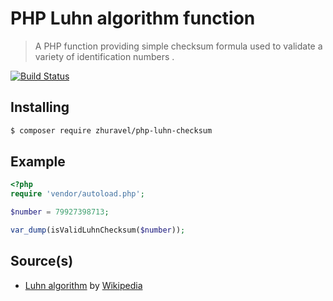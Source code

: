 # PHP Luhn algorithm function
> A PHP function providing simple checksum formula used to validate a variety of identification numbers .

[![Build Status](https://travis-ci.com/zhooravell/php-luhn-checksum.svg?branch=master)](https://travis-ci.com/zhooravell/php-luhn-checksum)


## Installing

``` sh
$ composer require zhuravel/php-luhn-checksum
```

## Example
```php
<?php
require 'vendor/autoload.php';

$number = 79927398713;

var_dump(isValidLuhnChecksum($number));
```

## Source(s)

* [Luhn algorithm](https://en.wikipedia.org/wiki/Luhn_algorithm) by [Wikipedia](http://www.wikipedia.org)